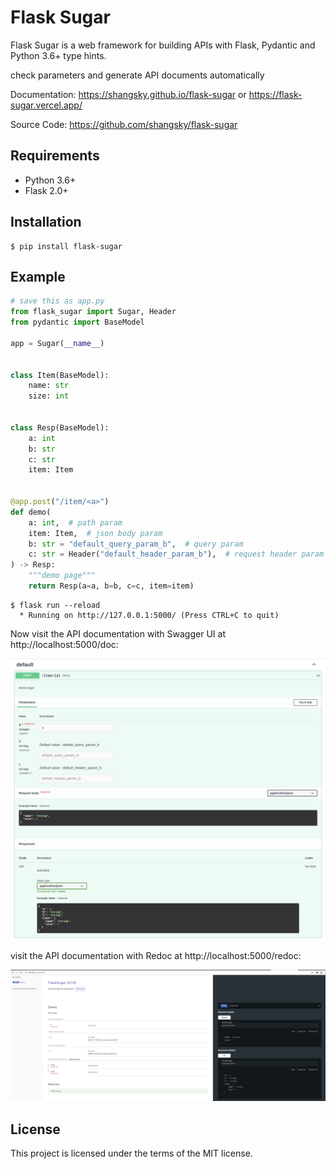 # Flask Sugar
Flask Sugar is a web framework for building APIs with Flask, Pydantic and Python 3.6+ type hints.

check parameters and generate API documents automatically

Documentation: <https://shangsky.github.io/flask-sugar> or <https://flask-sugar.vercel.app/>

Source Code: <https://github.com/shangsky/flask-sugar>


## Requirements

- Python 3.6+
- Flask 2.0+

## Installation

```shell
$ pip install flask-sugar
```

## Example

```python
# save this as app.py
from flask_sugar import Sugar, Header
from pydantic import BaseModel

app = Sugar(__name__)


class Item(BaseModel):
    name: str
    size: int


class Resp(BaseModel):
    a: int
    b: str
    c: str
    item: Item


@app.post("/item/<a>")
def demo(
    a: int,  # path param
    item: Item,  # json body param
    b: str = "default_query_param_b",  # query param
    c: str = Header("default_header_param_b"),  # request header param
) -> Resp:
    """demo page"""
    return Resp(a=a, b=b, c=c, item=item)
```

```shell
$ flask run --reload
  * Running on http://127.0.0.1:5000/ (Press CTRL+C to quit)
```

Now visit the API documentation with Swagger UI at http://localhost:5000/doc:

![](img/swagger-ui.png)

visit the API documentation with Redoc at http://localhost:5000/redoc:

![](img/redoc.png)

## License

This project is licensed under the terms of the MIT license.